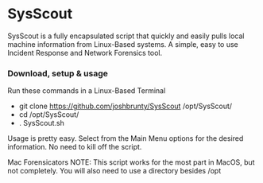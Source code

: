 # SysScout
SysScout is a fully encapsulated script that quickly and easily pulls local machine information from Linux-Based systems.  A simple, easy to use Incident Response and Network Forensics tool. 

### Download, setup & usage
  Run these commands in a Linux-Based Terminal
* git clone https://github.com/joshbrunty/SysScout /opt/SysScout/
* cd /opt/SysScout/
* . SysScout.sh

Usage is pretty easy.  Select from the Main Menu options for the desired information.  No need to kill off the script.

Mac Forensicators NOTE: This script works for the most part in MacOS, but not completely.  You will also need to use a directory besides /opt
